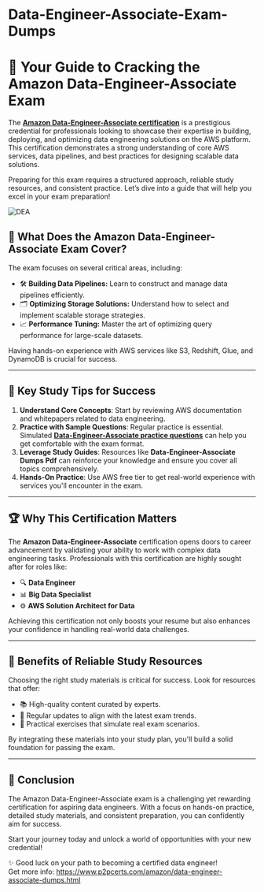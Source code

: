 # Data-Engineer-Associate-Exam-Dumps
# 🌟 Your Guide to Cracking the Amazon Data-Engineer-Associate Exam  

The **[Amazon Data-Engineer-Associate certification](https://www.p2pcerts.com/amazon/data-engineer-associate-dumps.html)** is a prestigious credential for professionals looking to showcase their expertise in building, deploying, and optimizing data engineering solutions on the AWS platform. This certification demonstrates a strong understanding of core AWS services, data pipelines, and best practices for designing scalable data solutions.  

Preparing for this exam requires a structured approach, reliable study resources, and consistent practice. Let’s dive into a guide that will help you excel in your exam preparation!  

![DEA](https://github.com/user-attachments/assets/10498a4c-f136-4721-ab3d-657f4f54bbd8)


## 📘 What Does the Amazon Data-Engineer-Associate Exam Cover?  

The exam focuses on several critical areas, including:  

- 🛠️ **Building Data Pipelines:** Learn to construct and manage data pipelines efficiently.  
- 🗂️ **Optimizing Storage Solutions:** Understand how to select and implement scalable storage strategies.  
- 📈 **Performance Tuning:** Master the art of optimizing query performance for large-scale datasets.  

Having hands-on experience with AWS services like S3, Redshift, Glue, and DynamoDB is crucial for success.  

---

## 🔑 Key Study Tips for Success  

1. **Understand Core Concepts**: Start by reviewing AWS documentation and whitepapers related to data engineering.  
2. **Practice with Sample Questions**: Regular practice is essential. Simulated **[Data-Engineer-Associate practice questions](https://www.p2pcerts.com/amazon/data-engineer-associate-dumps.html)** can help you get comfortable with the exam format.  
3. **Leverage Study Guides**: Resources like **Data-Engineer-Associate Dumps Pdf** can reinforce your knowledge and ensure you cover all topics comprehensively.  
4. **Hands-On Practice**: Use AWS free tier to get real-world experience with services you'll encounter in the exam.  

---

## 🏆 Why This Certification Matters  

The **Amazon Data-Engineer-Associate** certification opens doors to career advancement by validating your ability to work with complex data engineering tasks. Professionals with this certification are highly sought after for roles like:  

- 🔍 **Data Engineer**  
- 📊 **Big Data Specialist**  
- ⚙️ **AWS Solution Architect for Data**  

Achieving this certification not only boosts your resume but also enhances your confidence in handling real-world data challenges.  

---

## 🌟 Benefits of Reliable Study Resources  

Choosing the right study materials is critical for success. Look for resources that offer:  

- 📚 High-quality content curated by experts.  
- 🔄 Regular updates to align with the latest exam trends.  
- 📝 Practical exercises that simulate real exam scenarios.  

By integrating these materials into your study plan, you'll build a solid foundation for passing the exam.  

---

## 🎯 Conclusion  

The Amazon Data-Engineer-Associate exam is a challenging yet rewarding certification for aspiring data engineers. With a focus on hands-on practice, detailed study materials, and consistent preparation, you can confidently aim for success.  

Start your journey today and unlock a world of opportunities with your new credential!  

✨ Good luck on your path to becoming a certified data engineer!  
Get more info: https://www.p2pcerts.com/amazon/data-engineer-associate-dumps.html
